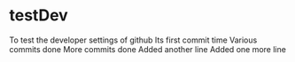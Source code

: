# testDev
To test the developer settings of github 
Its first commit time
Various commits done
More commits done
Added another line
Added one more line